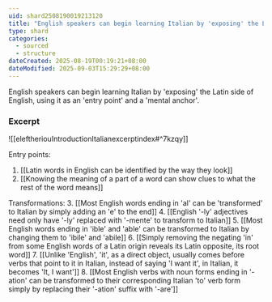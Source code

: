```yaml
---
uid: shard2508190019213120
title: "English speakers can begin learning Italian by 'exposing' the Latin side of English, using it as an 'entry point' and a 'mental anchor'"
type: shard
categories:
  - sourced
  - structure
dateCreated: 2025-08-19T00:19:21+08:00
dateModified: 2025-09-03T15:29:29+08:00
---
```

English speakers can begin learning Italian by 'exposing' the Latin side of English, using it as an 'entry point' and a 'mental anchor'.

### Excerpt
![[eleftheriouIntroductionItalianexcerptindex#^7kzqy]]

Entry points:
1. [[Latin words in English can be identified by the way they look]]
2. [[Knowing the meaning of a part of a word can show clues to what the rest of the word means]]
   
Transformations:
3. [[Most English words ending in 'al' can be 'transformed' to Italian by simply adding an 'e' to the end]]
4. [[English '-ly' adjectives need only have '-ly' replaced with '-mente' to transform to Italian]]
5. [[Most English words ending in 'ible' and 'able' can be transformed to Italian by changing them to 'ibile' and 'abile]]
6. [[Simply removing the negating 'in' from some English words of a Latin origin reveals its Latin opposite, its root word]]
7. [[Unlike 'English', 'it', as a direct object, usually comes before verbs that point to it in Italian, instead of saying 'I want it', in Italian, it becomes 'It, I want']]
8. [[Most English verbs with noun forms ending in '-ation' can be transformed to their corresponding Italian 'to' verb form simply by replacing their '-ation' suffix with '-are']]